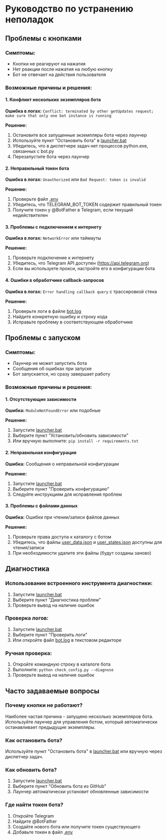 # Руководство по устранению неполадок

## Проблемы с кнопками

### Симптомы:
- Кнопки не реагируют на нажатия
- Нет реакции после нажатия на любую кнопку
- Бот не отвечает на действия пользователя

### Возможные причины и решения:

#### 1. Конфликт нескольких экземпляров бота
**Ошибка в логах:** `Conflict: terminated by other getUpdates request; make sure that only one bot instance is running`

**Решение:**
1. Остановите все запущенные экземпляры бота через лаунчер
2. Используйте пункт "Остановить бота" в [launcher.bat](file:///d:/Users/br/Documents/GitHub/site/launcher.bat)
3. Убедитесь, что в диспетчере задач нет процессов python.exe, связанных с bot.py
4. Перезапустите бота через лаунчер

#### 2. Неправильный токен бота
**Ошибка в логах:** `Unauthorized` или `Bad Request: token is invalid`

**Решение:**
1. Проверьте файл [.env](file:///d:/Users/br/Documents/GitHub/site/.env)
2. Убедитесь, что TELEGRAM_BOT_TOKEN содержит правильный токен
3. Получите токен у @BotFather в Telegram, если текущий недействителен

#### 3. Проблемы с подключением к интернету
**Ошибка в логах:** `NetworkError` или таймауты

**Решение:**
1. Проверьте подключение к интернету
2. Убедитесь, что Telegram API доступен (https://api.telegram.org)
3. Если вы используете прокси, настройте его в конфигурации бота

#### 4. Ошибки в обработчике callback-запросов
**Ошибка в логах:** `Error handling callback query` с трассировкой стека

**Решение:**
1. Проверьте логи в файле [bot.log](file:///d:/Users/br/Documents/GitHub/site/bot.log)
2. Найдите конкретную ошибку и строку кода
3. Исправьте проблему в соответствующем обработчике

## Проблемы с запуском

### Симптомы:
- Лаунчер не может запустить бота
- Сообщения об ошибках при запуске
- Бот запускается, но сразу завершает работу

### Возможные причины и решения:

#### 1. Отсутствующие зависимости
**Ошибка:** `ModuleNotFoundError` или подобные

**Решение:**
1. Запустите [launcher.bat](file:///d:/Users/br/Documents/GitHub/site/launcher.bat)
2. Выберите пункт "Установить/обновить зависимости"
3. Или вручную выполните: `pip install -r requirements.txt`

#### 2. Неправильная конфигурация
**Ошибка:** Сообщения о неправильной конфигурации

**Решение:**
1. Запустите [launcher.bat](file:///d:/Users/br/Documents/GitHub/site/launcher.bat)
2. Выберите пункт "Проверить конфигурацию"
3. Следуйте инструкциям для исправления проблем

#### 3. Проблемы с файлами данных
**Ошибка:** Ошибки при чтении/записи файлов данных

**Решение:**
1. Проверьте права доступа к каталогу с ботом
2. Убедитесь, что файлы [user_data.json](file:///d:/Users/br/Documents/GitHub/site/user_data.json) и [user_states.json](file:///d:/Users/br/Documents/GitHub/site/user_states.json) доступны для чтения/записи
3. При необходимости удалите эти файлы (будут созданы заново)

## Диагностика

### Использование встроенного инструмента диагностики:
1. Запустите [launcher.bat](file:///d:/Users/br/Documents/GitHub/site/launcher.bat)
2. Выберите пункт "Диагностика проблем"
3. Проверьте вывод на наличие ошибок

### Проверка логов:
1. Запустите [launcher.bat](file:///d:/Users/br/Documents/GitHub/site/launcher.bat)
2. Выберите пункт "Проверить логи"
3. Или откройте файл [bot.log](file:///d:/Users/br/Documents/GitHub/site/bot.log) в текстовом редакторе

### Ручная проверка:
1. Откройте командную строку в каталоге бота
2. Выполните: `python check_config.py --diagnose`
3. Проверьте вывод на наличие ошибок

## Часто задаваемые вопросы

### Почему кнопки не работают?
Наиболее частая причина - запущено несколько экземпляров бота. Используйте лаунчер для управления ботом, который автоматически останавливает предыдущие экземпляры.

### Как остановить бота?
Используйте пункт "Остановить бота" в [launcher.bat](file:///d:/Users/br/Documents/GitHub/site/launcher.bat) или вручную через диспетчер задач.

### Как обновить бота?
1. Запустите [launcher.bat](file:///d:/Users/br/Documents/GitHub/site/launcher.bat)
2. Выберите пункт "Обновить бота из GitHub"
3. Лаунчер автоматически установит обновленные зависимости

### Где найти токен бота?
1. Откройте Telegram
2. Найдите @BotFather
3. Создайте нового бота или получите токен существующего
4. Добавьте токен в файл [.env](file:///d:/Users/br/Documents/GitHub/site/.env)